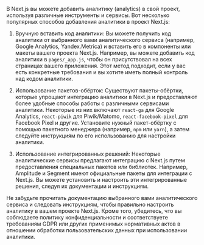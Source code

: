 В Next.js вы можете добавить аналитику (analytics) в свой проект, используя различные инструменты и сервисы. Вот несколько популярных способов добавления аналитики в проект Next.js:

1. Вручную вставить код аналитики: Вы можете получить код аналитики от выбранного вами аналитического сервиса (например, Google Analytics, Yandex.Metrica) и вставить его в компоненты или макеты вашего проекта Next.js. Например, вы можете добавить код аналитики в `pages/_app.js`, чтобы он присутствовал на всех страницах вашего приложения. Этот метод подходит, если у вас есть конкретные требования и вы хотите иметь полный контроль над кодом аналитики.

2. Использование пакетов-обёрток: Существуют пакеты-обёртки, которые упрощают интеграцию аналитики в Next.js и предоставляют более удобные способы работы с различными сервисами аналитики. Некоторые из них включают `react-ga` для Google Analytics, `react-piwik` для Piwik/Matomo, `react-facebook-pixel` для Facebook Pixel и другие. Установите нужный пакет-обёртку с помощью пакетного менеджера (например, `npm` или `yarn`), а затем следуйте инструкциям по его использованию для настройки аналитики.

3. Использование интегрированных решений: Некоторые аналитические сервисы предлагают интеграцию с Next.js путем предоставления специальных пакетов или библиотек. Например, Amplitude и Segment имеют официальные пакеты для интеграции с Next.js. Вы можете установить и настроить эти интегрированные решения, следуя их документации и инструкциям.

Не забудьте прочитать документацию выбранного вами аналитического сервиса и следовать инструкциям, чтобы правильно настроить аналитику в вашем проекте Next.js. Кроме того, убедитесь, что вы соблюдаете политику конфиденциальности и соответствуете требованиям GDPR или других применимых нормативных актов в отношении обработки пользовательских данных при использовании аналитики.